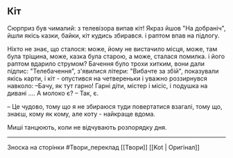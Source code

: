 ## Кіт
Сюрприз був чималий:
з телевізора випав кіт!
Якраз йшов "На добраніч",
йшли якісь казки, байки,
кіт кудись збирався.
і раптом
впав на підлогу.

Ніхто не знає, що сталося:
може, йому не вистачило місця,
може, там була тріщина,
може, казка була старою,
а може, сталася помилка.
і його раптом вдарило струмом?
Бачення було трохи хитким,
вони дали підпис:
"Телебачення",
з'явилися літери:
"Вибачте за збій",
показували якісь карти,
і кіт -
опустився на четвереньки
і уважно роззирнувся навколо:
–Бачу, як тут гарно!
Гарні діти, містер і місіс,
і подушка на дивані ....
А молоко є?
– Так, є.

– Це чудово, тому що я не збираюся туди повертатися
взагалі,
тому що, знаєш,
кому як кому,
але коту -
найкраще вдома.

Миші танцюють,
коли не відчувають розпорядку дня.

------------------------
Зноска на сторінки
#Твори_переклад 
[[Твори]]
[[Kot | Оригінал]]